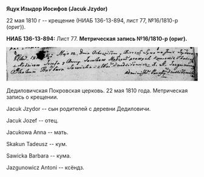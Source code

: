 **Яцук Изыдор Иосифов (Jacuk Jzydor)**

22 мая 1810 г -- крещение (НИАБ 136-13-894, лист 77, №16/1810-р (ориг)).

**НИАБ 136-13-894:** Лист 77. **Метрическая запись №16/1810-р (ориг).**

![](./media/62159b06b1bb16eb5b290bc62162d28c22e322f3.png)

Дедиловичская Покровская церковь. 22 мая 1810 года. Метрическая запись о
крещении.

Jacuk Jzydor -- сын родителей с деревни Дедиловичи.

Jacuk Jozef -- отец.

Jacukowa Anna -- мать.

Skakun Tadeusz -- кум.

Sawicka Barbara -- кума.

Jazgunowicz Antoni -- ксёндз.
